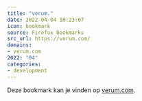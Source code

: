 ```yaml
---
title: "verum."
date: 2022-04-04 10:23:07
icon: bookmark
source: Firefox bookmarks
src_url: https://verum.com/
domains:
- verum.com
2022: "04"
categories:
- development
---
```

Deze bookmark kan je vinden op [verum.com](https://verum.com/).
